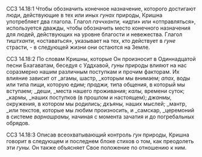 ССЗ 14.18:1	Чтобы обозначить конечное назначение, которого достигают люди, действующие в тех или иных _гунах_ природы, Кришна употребляет два глагола. Глагол _гаччханти,_ «идти» или «отправляться», используется дважды, чтобы обозначить место конечного назначения для людей, действующих на уровне благости и невежества. Глагол _тиштханти,_ «оставаться», указывает на тех, кто действует в _гуне_ страсти, - в следующей жизни они остаются на Земле.

ССЗ 14.18:2	По словам Кришны, которые Он произносит в Одиннадцатой песни Бхагаватам, беседуя с Уддхавой, _гуны_ природы влияют на нас соразмерно нашим различным поступкам и прочим факторам. Их влияние зависит от _агамы, шастр, _которым мы внимаем; _апах,_ воды или типа пищи, которую едим; _праджи,_ типа общения, в который мы вступаем; _деши, _места нашего проживания; _калы,_ времени суток; _кармы, _наших поступков (в прошлом и настоящем); _джанмы,_ окружения, в котором мы родились; _дхъяны,_ наших мыслей; _мантр, _или текстов, которые мы любим произносить, и _самскар, _церемоний в системе _варнашрамы,_ начиная с момента зачатия и до погребальных обрядов.

ССЗ 14.18:3	Описав всеохватывающий контроль _гун_ природы, Кришна говорит в следующем и последнем блоке стихов о том, как преодолеть эти _гуны._ Он также объясняет Свое положение по отношению к ним.